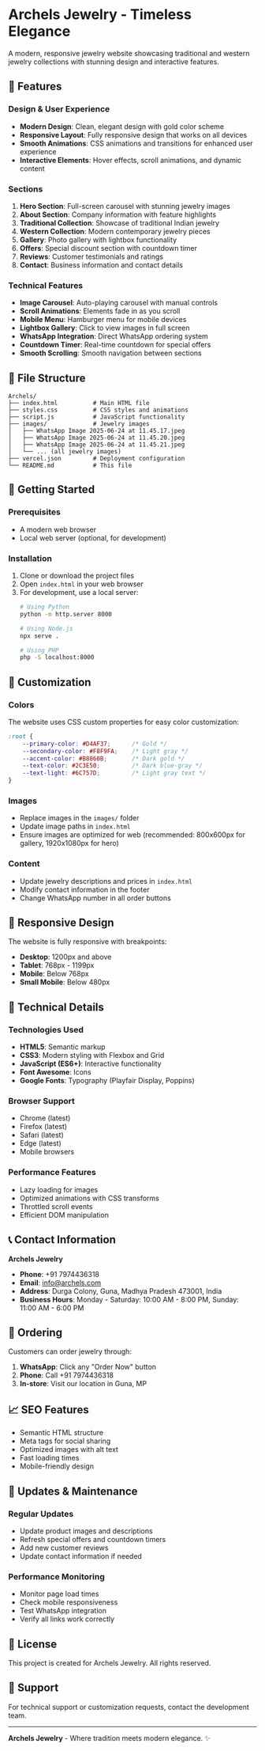 # Archels Jewelry - Timeless Elegance

A modern, responsive jewelry website showcasing traditional and western jewelry collections with stunning design and interactive features.

## 🌟 Features

### Design & User Experience
- **Modern Design**: Clean, elegant design with gold color scheme
- **Responsive Layout**: Fully responsive design that works on all devices
- **Smooth Animations**: CSS animations and transitions for enhanced user experience
- **Interactive Elements**: Hover effects, scroll animations, and dynamic content

### Sections
1. **Hero Section**: Full-screen carousel with stunning jewelry images
2. **About Section**: Company information with feature highlights
3. **Traditional Collection**: Showcase of traditional Indian jewelry
4. **Western Collection**: Modern contemporary jewelry pieces
5. **Gallery**: Photo gallery with lightbox functionality
6. **Offers**: Special discount section with countdown timer
7. **Reviews**: Customer testimonials and ratings
8. **Contact**: Business information and contact details

### Technical Features
- **Image Carousel**: Auto-playing carousel with manual controls
- **Scroll Animations**: Elements fade in as you scroll
- **Mobile Menu**: Hamburger menu for mobile devices
- **Lightbox Gallery**: Click to view images in full screen
- **WhatsApp Integration**: Direct WhatsApp ordering system
- **Countdown Timer**: Real-time countdown for special offers
- **Smooth Scrolling**: Smooth navigation between sections

## 📁 File Structure

```
Archels/
├── index.html          # Main HTML file
├── styles.css          # CSS styles and animations
├── script.js           # JavaScript functionality
├── images/             # Jewelry images
│   ├── WhatsApp Image 2025-06-24 at 11.45.17.jpeg
│   ├── WhatsApp Image 2025-06-24 at 11.45.20.jpeg
│   ├── WhatsApp Image 2025-06-24 at 11.45.21.jpeg
│   └── ... (all jewelry images)
├── vercel.json         # Deployment configuration
└── README.md           # This file
```

## 🚀 Getting Started

### Prerequisites
- A modern web browser
- Local web server (optional, for development)

### Installation
1. Clone or download the project files
2. Open `index.html` in your web browser
3. For development, use a local server:
   ```bash
   # Using Python
   python -m http.server 8000
   
   # Using Node.js
   npx serve .
   
   # Using PHP
   php -S localhost:8000
   ```

## 🎨 Customization

### Colors
The website uses CSS custom properties for easy color customization:

```css
:root {
    --primary-color: #D4AF37;      /* Gold */
    --secondary-color: #F8F9FA;    /* Light gray */
    --accent-color: #B8860B;       /* Dark gold */
    --text-color: #2C3E50;         /* Dark blue-gray */
    --text-light: #6C757D;         /* Light gray text */
}
```

### Images
- Replace images in the `images/` folder
- Update image paths in `index.html`
- Ensure images are optimized for web (recommended: 800x600px for gallery, 1920x1080px for hero)

### Content
- Update jewelry descriptions and prices in `index.html`
- Modify contact information in the footer
- Change WhatsApp number in all order buttons

## 📱 Responsive Design

The website is fully responsive with breakpoints:
- **Desktop**: 1200px and above
- **Tablet**: 768px - 1199px
- **Mobile**: Below 768px
- **Small Mobile**: Below 480px

## 🔧 Technical Details

### Technologies Used
- **HTML5**: Semantic markup
- **CSS3**: Modern styling with Flexbox and Grid
- **JavaScript (ES6+)**: Interactive functionality
- **Font Awesome**: Icons
- **Google Fonts**: Typography (Playfair Display, Poppins)

### Browser Support
- Chrome (latest)
- Firefox (latest)
- Safari (latest)
- Edge (latest)
- Mobile browsers

### Performance Features
- Lazy loading for images
- Optimized animations with CSS transforms
- Throttled scroll events
- Efficient DOM manipulation

## 📞 Contact Information

**Archels Jewelry**
- **Phone**: +91 7974436318
- **Email**: info@archels.com
- **Address**: Durga Colony, Guna, Madhya Pradesh 473001, India
- **Business Hours**: Monday - Saturday: 10:00 AM - 8:00 PM, Sunday: 11:00 AM - 6:00 PM

## 🛒 Ordering

Customers can order jewelry through:
1. **WhatsApp**: Click any "Order Now" button
2. **Phone**: Call +91 7974436318
3. **In-store**: Visit our location in Guna, MP

## 📈 SEO Features

- Semantic HTML structure
- Meta tags for social sharing
- Optimized images with alt text
- Fast loading times
- Mobile-friendly design

## 🔄 Updates & Maintenance

### Regular Updates
- Update product images and descriptions
- Refresh special offers and countdown timers
- Add new customer reviews
- Update contact information if needed

### Performance Monitoring
- Monitor page load times
- Check mobile responsiveness
- Test WhatsApp integration
- Verify all links work correctly

## 📄 License

This project is created for Archels Jewelry. All rights reserved.

## 🤝 Support

For technical support or customization requests, contact the development team.

---

**Archels Jewelry** - Where tradition meets modern elegance. ✨ 